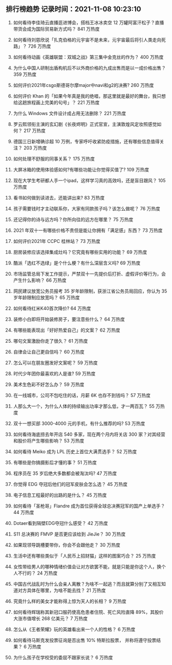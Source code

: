 
## 排行榜趋势 记录时间：2021-11-08 10:23:10
  
  1. 如何看待李佳琦云直播逛进博会，搭档王冰冰卖空 12 万罐阿富汗松子？直播带货会成为国际贸易新方式吗？ 841 万热度
    
  2. 如何看待刘慈欣说「扎克伯格的元宇宙不是未来，元宇宙最后将引人类走向死路」？ 726 万热度
    
  3. 如何看待动画《英雄联盟：双城之战》第三集中金克丝的作为？ 400 万热度
    
  4. 为什么中国人研制出盾构机后不以外商价格的九成出售而是以一成价格出售？ 359 万热度
    
  5. 如何评价2021年csgo斯德哥尔摩major中navi和g2的决赛? 260 万热度
    
  6. 如何评价 Khan 的「如果今年真是我的绝唱，那这里就是最好的舞台，我只想给这趟旅程画上完美的句号」？ 221 万热度
    
  7. 为什么 Windows 文件设计成占用无法删除？ 221 万热度
    
  8. 罗云熙领衔主演的玄幻剧《长夜烬明》正式官宣，主演敦煌风定妆照感觉如何？ 217 万热度
    
  9. 德国三日新增确诊超 10 万例，专家呼吁收紧防疫措施，还有哪些信息值得关注？ 203 万热度
    
  10. 如何处理不舒服的同事关系？ 175 万热度
    
  11. 大屏冰箱的使用体验感如何?有哪些功能让你觉得买值了? 109 万热度
    
  12. 现在大学生考研都人手一个ipad，这样学习真的高效吗，还是盲目跟风？ 105 万热度
    
  13. 看书如何做到读进去，还能讲出来? 83 万热度
    
  14. 孩子需要钱时才主动联系你，大家有同款孩子吗？该怎么做呢？ 76 万热度
    
  15. 还记得你的诗与远方吗？你所向往的远方在哪里？ 75 万热度
    
  16. 2021 年双十一有哪些价格不贵但是能让你拥有「满足感」东西？ 73 万热度
    
  17. 如何评价2021年 CCPC 桂林站？ 73 万热度
    
  18. 厨房装修应该选择集成灶吗？它究竟有哪些实用的功能？ 69 万热度
    
  19. 酷派「选红不选绿」是个什么梗？有什么深层含义吗? 69 万热度
    
  20. 市场监管总局下发工作提示，严禁双十一先提价后打折、虚假评价等行为，会产生什么影响？ 66 万热度
    
  21. 网民建议放宽公务员报考 35 岁年龄限制，获浙江省公务员局回应，你认为 35 岁年龄限制应放宽吗？ 65 万热度
    
  22. 如何看待红米K40首次降价? 64 万热度
    
  23. 装修小白即将开始装修房子，要注意些什么？ 64 万热度
    
  24. 有哪些能表现出「好好热爱自己」的文案？ 62 万热度
    
  25. 哪句文案激励你走了很久？ 61 万热度
    
  26. 自律会让自己更自信吗？ 60 万热度
    
  27. 怎么可以在朋友圈发好文案呢？ 59 万热度
    
  28. 时代少年团你最喜欢的人是谁? 59 万热度
    
  29. 美术生色彩不好怎么办？ 59 万热度
    
  30. 在一线城市，公司不包吃住的话，月薪 6K 也存不到钱吗？ 57 万热度
    
  31. 人那么大一个，为什么人体的持续输出功率才那么低，才一两百瓦？ 55 万热度
    
  32. 双十一想买部 3000-4000 元的手机，有什么推荐的吗? 53 万热度
    
  33. 如何看待海底捞去年开店 540 多家，现在两个月内将关店 300 家？对其经营和股价将产生哪些影响？ 53 万热度
    
  34. 如何看待 Meiko 成为 LPL 历史上首位大满贯选手？ 52 万热度
    
  35. 有哪些是你搞摄影后才懂的事？ 51 万热度
    
  36. 程序员在 35 岁后绝大多数都会被淘汰吗? 47 万热度
    
  37. 你觉得 EDG 夺冠后他们的冠军皮肤会怎么选？ 45 万热度
    
  38. 电子信息工程最好的出路的是什么？ 45 万热度
    
  39. 如何看待「圣枪哥」Flandre 成为首位获得全球总决赛冠军的国产上单选手？ 44 万热度
    
  40. Dotaer看到隔壁EDG夺冠什么感受？ 42 万热度
    
  41. S11 总决赛的 FMVP 是否更应该给到 JieJie？ 30 万热度
    
  42. 如果现领导跳槽要带你，你会不会跟他走？ 30 万热度
    
  43. 生活中还有哪些类似于「人民币上招财猫」这样的图案巧合？ 25 万热度
    
  44. 女性带给男人的哪种情绪价值会让对方欲罢不能，就是只能是你这个人，换个人不行的？ 24 万热度
    
  45. 中国古代战乱时为什么会亲人离散？为啥不一起逃？而且就算分别了又相互知道对方具体在哪里，为啥不能去找？ 21 万热度
    
  46. 究竟什么样的美女才能称得上惊为天人的长相？ 9 万热度
    
  47. 如何看待辉瑞称其新冠口服药使高危患者住院、死亡风险直降 89%，其股价大涨市值增长 268 亿美元？ 7 万热度
    
  48. 怎么从《王者荣耀》玩的英雄看出来一个人的性格？ 6 万热度
    
  49. 如何看待马斯克发投票征询是否出售 10% 特斯拉股票， 并称将遵守投票结果？ 6 万热度
    
  50. 为什么孩子在学校受的委屈不跟家长说？ 6 万热度
    